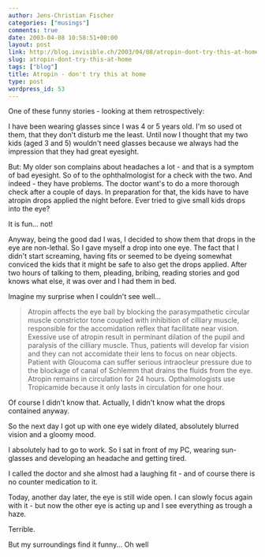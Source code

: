 ```yaml
---
author: Jens-Christian Fischer
categories: ["musings"]
comments: true
date: 2003-04-08 10:58:51+00:00
layout: post
link: http://blog.invisible.ch/2003/04/08/atropin-dont-try-this-at-home/
slug: atropin-dont-try-this-at-home
tags: ["blog"]
title: Atropin - don't try this at home
type: post
wordpress_id: 53
---
```


One of these funny stories - looking at them retrospectively:

I have been wearing glasses since I was 4 or 5 years old. I'm so used ot them, that they don't disturb me the least. Until now I thought that my two kids (aged 3 and 5) wouldn't need glasses because we always had the impression that they had great eyesight.

But: My older son complains about headaches a lot - and that is a symptom of bad eyesight. So of to the ophthalmologist for a check with the two. And indeed - they have problems. The doctor want's to do a more thorough check after a couple of days. In preparation for that, the kids have to have atropin drops applied the night before. Ever tried to give small kids drops into the eye?
<!-- more -->
It is fun... not!

Anyway, being the good dad I was, I decided to show them that drops in the eye are non-lethal. So I gave myself a drop into one eye. The fact that I didn't start screaming, having fits or seemed to be dyeing somewhat conviced the kids that it might be safe to also get the drops applied. After two hours of talking to them, pleading, bribing, reading stories and god knows what else, it was over and I had them in bed.

Imagine my surprise when I couldn't see well...



<blockquote>
Atropin affects the eye ball by blocking the parasympathetic circular muscle constrictor tone coupled with inhibition of cilliary muscle, responsible for the accomidation reflex that facilitate near vision. Exessive use of atropin result in perminant dilation of the pupil and paralysis of the cilliary muscle. Thus, patients will develop far vision and they can not accomidate their lens to focus on near objects. Patient with Gloucoma can suffer serious intraocleur pressure due to the blockage of canal of Schlemm that drains the fluids from the eye. 
Atropin remains in circulation for 24 hours. Opthalmologists use 
Tropicamide because it only lasts in circulation for one hour.
</blockquote>



Of course I didn't know that. Actually, I didn't know what the drops contained anyway.

So the next day I got up with one eye widely dilated, absolutely blurred vision and a gloomy mood. 

I absolutely had to go to work. So I sat in front of my PC, wearing sun-glasses and developing an headache and getting tired.

I called the doctor and she almost had a laughing fit - and of course there is no counter medication to it.

Today, another day later, the eye is still wide open. I can slowly focus again with it - but now the other eye is acting up and I see everything as trough a haze.

Terrible.

But my surroundings find it funny... Oh well
